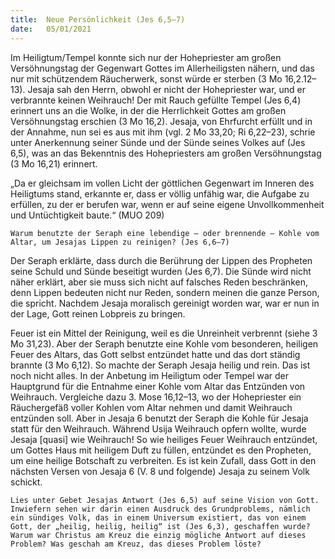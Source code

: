 ```yaml
---
title:  Neue Persönlichkeit (Jes 6,5–7)
date:   05/01/2021
---
```


Im Heiligtum/Tempel konnte sich nur der Hohepriester am großen Versöhnungstag der Gegenwart Gottes im Allerheiligsten nähern, und das nur mit schützendem Räucherwerk, sonst würde er sterben (3 Mo 16,2.12–13). Jesaja sah den Herrn, obwohl er nicht der Hohepriester war, und er verbrannte keinen Weihrauch! Der mit Rauch gefüllte Tempel (Jes 6,4) erinnert uns an die Wolke, in der die Herrlichkeit Gottes am großen Versöhnungstag erschien (3 Mo 16,2). Jesaja, von Ehrfurcht erfüllt und in der Annahme, nun sei es aus mit ihm (vgl. 2 Mo 33,20; Ri 6,22–23), schrie unter Anerkennung seiner Sünde und der Sünde seines Volkes auf (Jes 6,5), was an das Bekenntnis des Hohepriesters am großen Versöhnungstag (3 Mo 16,21) erinnert.

„Da er gleichsam im vollen Licht der göttlichen Gegenwart im Inneren des Heiligtums stand, erkannte er, dass er völlig unfähig war, die Aufgabe zu erfüllen, zu der er berufen war, wenn er auf seine eigene Unvollkommenheit und Untüchtigkeit baute.“ (MUO 209)

`Warum benutzte der Seraph eine lebendige – oder brennende – Kohle vom Altar, um Jesajas Lippen zu reinigen? (Jes 6,6–7)`

Der Seraph erklärte, dass durch die Berührung der Lippen des Propheten seine Schuld und Sünde beseitigt wurden (Jes 6,7). Die Sünde wird nicht näher erklärt, aber sie muss sich nicht auf falsches Reden beschränken, denn Lippen bedeuten nicht nur Reden, sondern meinen die ganze Person, die spricht. Nachdem Jesaja moralisch gereinigt worden war, war er nun in der Lage, Gott reinen Lobpreis zu bringen.

Feuer ist ein Mittel der Reinigung, weil es die Unreinheit verbrennt (siehe 3 Mo 31,23). Aber der Seraph benutzte eine Kohle vom besonderen, heiligen Feuer des Altars, das Gott selbst entzündet hatte und das dort ständig brannte (3 Mo 6,12). So machte der Seraph Jesaja heilig und rein. Das ist noch nicht alles. In der Anbetung im Heiligtum oder Tempel war der Hauptgrund für die Entnahme einer Kohle vom Altar das Entzünden von Weihrauch. Vergleiche dazu 3. Mose 16,12–13, wo der Hohepriester ein Räuchergefäß voller Kohlen vom Altar nehmen und damit Weihrauch entzünden soll. Aber in Jesaja 6 benutzt der Seraph die Kohle für Jesaja statt für den Weihrauch. Während Usija Weihrauch opfern wollte, wurde Jesaja [quasi] wie Weihrauch! So wie heiliges Feuer Weihrauch entzündet, um Gottes Haus mit heiligem Duft zu füllen, entzündet es den Propheten, um eine heilige Botschaft zu verbreiten. Es ist kein Zufall, dass Gott in den nächsten Versen von Jesaja 6 (V. 8 und folgende) Jesaja zu seinem Volk schickt.

`Lies unter Gebet Jesajas Antwort (Jes 6,5) auf seine Vision von Gott. Inwiefern sehen wir darin einen Ausdruck des Grundproblems, nämlich ein sündiges Volk, das in einem Universum existiert, das von einem Gott, der „heilig, heilig, heilig“ ist (Jes 6,3), geschaffen wurde? Warum war Christus am Kreuz die einzig mögliche Antwort auf dieses Problem? Was geschah am Kreuz, das dieses Problem löste?`